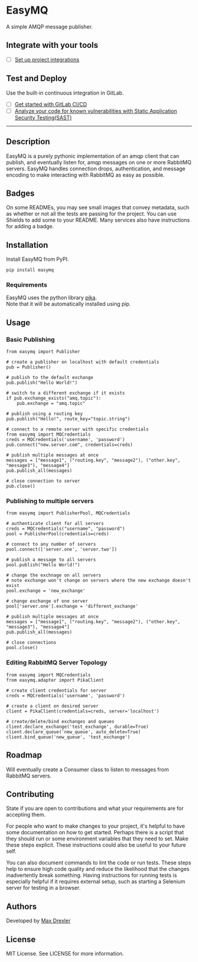 # EasyMQ

A simple AMQP message publisher.

## Integrate with your tools

- [ ] [Set up project integrations](https://gitlab.ssec.wisc.edu/mdrexler/easymq/-/settings/integrations)


## Test and Deploy

Use the built-in continuous integration in GitLab.

- [ ] [Get started with GitLab CI/CD](https://docs.gitlab.com/ee/ci/quick_start/index.html)
- [ ] [Analyze your code for known vulnerabilities with Static Application Security Testing(SAST)](https://docs.gitlab.com/ee/user/application_security/sast/)

***

## Description

EasyMQ is a purely pythonic implementation of an amqp client that can publish, and eventually listen for, amqp messages on one or more RabbitMQ servers. EasyMQ handles connection drops, authentication, and message encoding to make interacting with RabbitMQ as easy as possible.

## Badges
On some READMEs, you may see small images that convey metadata, such as whether or not all the tests are passing for the project. You can use Shields to add some to your README. Many services also have instructions for adding a badge.


## Installation

Install EasyMQ from PyPI.

```
pip install easymq
```

### Requirements

EasyMQ uses the python library [pika](https://github.com/pika/pika).  
Note that it will be automatically installed using pip.

## Usage

### Basic Publishing

```
from easymq import Publisher

# create a publisher on localhost with default credentials
pub = Publisher()

# publish to the default exchange
pub.publish("Hello World!")

# switch to a different exchange if it exists
if pub.exchange_exists("amq.topic"):
    pub.exchange = "amq.topic"

# publish using a routing key
pub.publish("Hello!", route_key="topic.string")

# connect to a remote server with specific credentials
from easymq import MQCredentials
creds = MQCredentials('username', 'password')
pub.connect("new.server.com", credentials=creds)

# publish multiple messages at once
messages = ["message1", ("routing.key", "message2"), ("other.key", "message3"), "message4"]
pub.publish_all(messages)

# close connection to server
pub.close()

```

### Publishing to multiple servers

```
from easymq import PublisherPool, MQCredentials

# authenticate client for all servers
creds = MQCredentials("username", "password")
pool = PublisherPool(credentials=creds)

# connect to any number of servers
pool.connect(['server.one', 'server.two'])

# publish a message to all servers
pool.publish("Hello World!")

# change the exchnage on all servers 
# note exchange won't change on servers where the new exchange doesn't exist
pool.exchange = 'new_exchange'

# change exchange of one server
pool['server.one'].exchange = 'different_exchange'

# publish multiple messages at once
messages = ["message1", ("routing.key", "message2"), ("other.key", "message3"), "message4"]
pub.publish_all(messages)

# close connections
pool.close()
```

### Editing RabbitMQ Server Topology

```
from easymq import MQCredentials
from easymq.adapter import PikaClient

# create client credentials for server 
creds = MQCredentials('username', 'password')

# create a client on desired server
client = PikaClient(credentials=creds, server='localhost')

# create/delete/bind exchanges and queues
client.declare_exchange('test_exchange', durable=True)
client.declare_queue('new_queue', auto_delete=True)
client.bind_queue('new_queue', 'test_exchange')
```


## Roadmap

Will eventually create a Consumer class to listen to messages from RabbitMQ servers.

## Contributing
State if you are open to contributions and what your requirements are for accepting them.

For people who want to make changes to your project, it's helpful to have some documentation on how to get started. Perhaps there is a script that they should run or some environment variables that they need to set. Make these steps explicit. These instructions could also be useful to your future self.

You can also document commands to lint the code or run tests. These steps help to ensure high code quality and reduce the likelihood that the changes inadvertently break something. Having instructions for running tests is especially helpful if it requires external setup, such as starting a Selenium server for testing in a browser.

## Authors

Developed by [Max Drexler](mailto:mndrexler@wisc.edu)

## License

MIT License. See LICENSE for more information.

